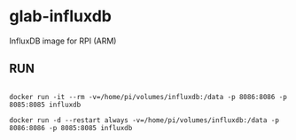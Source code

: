 # glab-influxdb
InfluxDB image for RPI (ARM)

## RUN

```

docker run -it --rm -v=/home/pi/volumes/influxdb:/data -p 8086:8086 -p 8085:8085 influxdb

docker run -d --restart always -v=/home/pi/volumes/influxdb:/data -p 8086:8086 -p 8085:8085 influxdb

```

